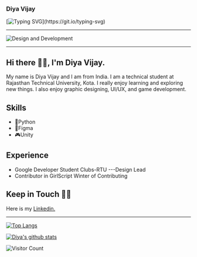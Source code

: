 ### Diya Vijay
[![Typing SVG](https://readme-typing-svg.herokuapp.com/?lines=Welcome+to+my+profile...;Glad+to+see+you+here!)](https://git.io/typing-svg)
<hr>

![Design and Development](https://github.com/DiyaVj/DiyaVj/blob/main/Banner2.gif)
<hr>

## Hi there 👋🏻, I'm Diya Vijay.

My name is Diya Vijay and I am from India. I am a technical student at Rajasthan Technical University, Kota. I really enjoy learning and exploring new things. I also enjoy graphic designing, UI/UX, and game development.

## Skills
* 🐍Python
* 📱Figma
* 🎮Unity
## Experience
* Google Developer Student Clubs-RTU ---Design Lead
* Contributor in GirlScript Winter of Contributing

## Keep in Touch 🤝🏻

Here is my [Linkedin.](https://www.linkedin.com/in/diya-vijay-3a8440204/)

<hr>

[![Top Langs](https://github-readme-stats.vercel.app/api/top-langs/?username=DiyaVj&langs_count=8)](https://github.com/anuraghazra/github-readme-stats)


[![Diya's github stats](https://github-readme-stats.vercel.app/api?username=DiyaVj)](https://github.com/DiyaVj/github-readme-stats)

![Visitor Count](https://profile-counter.glitch.me/{DiyaVj}/count.svg)

